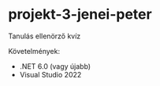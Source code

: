 # projekt-3-jenei-peter
Tanulás ellenörző kvíz

Követelmények:
- .NET 6.0 (vagy újabb)
- Visual Studio 2022
